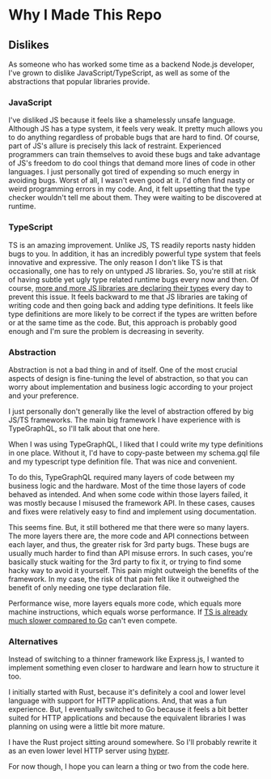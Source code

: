 # Why I Made This Repo

## Dislikes
As someone who has worked some time as a backend Node.js developer, I've grown to dislike JavaScript/TypeScript, as well as some of the abstractions that popular libraries provide.

### JavaScript
I've disliked JS because it feels like a shamelessly unsafe language. Although JS has a type system, it feels very weak. It pretty much allows you to do anything regardless of probable bugs that are hard to find. Of course, part of JS's allure is precisely this lack of restraint. Experienced programmers can train themselves to avoid these bugs and take advantage of JS's freedom to do cool things that demand more lines of code in other languages. I just personally got tired of expending so much energy in avoiding bugs. Worst of all, I wasn't even good at it. I'd often find nasty or weird programming errors in my code. And, it felt upsetting that the type checker wouldn't tell me about them. They were waiting to be discovered at runtime.

### TypeScript
TS is an amazing improvement. Unlike JS, TS readily reports nasty hidden bugs to you. In addition, it has an incredibly powerful type system that feels innovative and expressive. The only reason I don't like TS is that occasionally, one has to rely on untyped JS libraries. So, you're still at risk of having subtle yet ugly type related runtime bugs every now and then. Of course, [more and more JS libraries are declaring their types](https://github.com/DefinitelyTyped/DefinitelyTyped) every day to prevent this issue. It feels backward to me that JS libraries are taking of writing code and then going back and adding type definitions. It feels like type definitions are more likely to be correct if the types are written before or at the same time as the code. But, this approach is probably good enough and I'm sure the problem is decreasing in severity.

### Abstraction
Abstraction is not a bad thing in and of itself. One of the most crucial aspects of design is fine-tuning the level of abstraction, so that you can worry about implementation and business logic according to your project and your preference. 

I just personally don't generally like the level of abstraction offered by big JS/TS frameworks. The main big framework I have experience with is TypeGraphQL, so I'll talk about that one here.

When I was using TypeGraphQL, I liked that I could write my type definitions in one place. Without it, I'd have to copy-paste between my schema.gql file and my typescript type definition file. That was nice and convenient.

To do this, TypeGraphQL required many layers of code between my business logic and the hardware. Most of the time those layers of code behaved as intended. And when some code within those layers failed, it was mostly because I misused the framework API. In these cases, causes and fixes were relatively easy to find and implement using documentation.

This seems fine. But, it still bothered me that there were so many layers. The more layers there are, the more code and API connections between each layer, and thus, the greater risk for 3rd party bugs. These bugs are usually much harder to find than API misuse errors. In such cases, you're basically stuck waiting for the 3rd party to fix it, or trying to find some hacky way to avoid it yourself. This pain might outweigh the benefits of the framework. In my case, the risk of that pain felt like it outweighed the benefit of only needing one type declaration file.

Performance wise, more layers equals more code, which equals more machine instructions, which equals worse performance. If [TS is already much slower compared to Go](https://youtu.be/h7UEwBaGoVo) can't even compete.

### Alternatives
Instead of switching to a thinner framework like Express.js, I wanted to implement something even closer to hardware and learn how to structure it too.

I initially started with Rust, because it's definitely a cool and lower level language with support for HTTP applications. And, that was a fun experience. But, I eventually switched to Go because it feels a bit better suited for HTTP applications and because the equivalent libraries I was planning on using were a little bit more mature.

I have the Rust project sitting around somewhere. So I'll probably rewrite it as an even lower level HTTP server using [hyper](https://github.com/hyperium/hyper).

For now though, I hope you can learn a thing or two from the code here.
